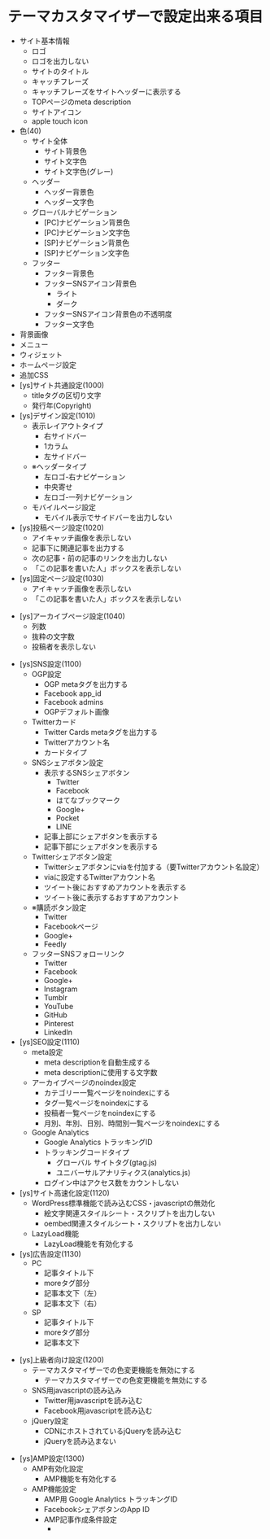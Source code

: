 # テーマカスタマイザーで設定出来る項目

- サイト基本情報
  - ロゴ
  - ロゴを出力しない
  - サイトのタイトル
  - キャッチフレーズ
  - キャッチフレーズをサイトヘッダーに表示する
  - TOPページのmeta description
  - サイトアイコン
  - apple touch icon
- 色(40)
  - サイト全体
    - サイト背景色
    - サイト文字色
    - サイト文字色(グレー)
  - ヘッダー
    - ヘッダー背景色
    - ヘッダー文字色
  - グローバルナビゲーション
    - [PC]ナビゲーション背景色
    - [PC]ナビゲーション文字色
    - [SP]ナビゲーション背景色
    - [SP]ナビゲーション文字色
  - フッター
    - フッター背景色
    - フッターSNSアイコン背景色
      - ライト
      - ダーク
    - フッターSNSアイコン背景色の不透明度
    - フッター文字色
- 背景画像
- メニュー
- ウィジェット
- ホームページ設定
- 追加CSS
- [ys]サイト共通設定(1000)
  - titleタグの区切り文字
  - 発行年(Copyright)
- [ys]デザイン設定(1010)
  * 表示レイアウトタイプ
    * 右サイドバー
    * 1カラム
    * 左サイドバー
  * ※ヘッダータイプ
    - 左ロゴ-右ナビゲーション
    * 中央寄せ
    * 左ロゴ-一列ナビゲーション
  - モバイルページ設定
    - モバイル表示でサイドバーを出力しない
- [ys]投稿ページ設定(1020)
  - アイキャッチ画像を表示しない
  - 記事下に関連記事を出力する
  - 次の記事・前の記事のリンクを出力しない
  - 「この記事を書いた人」ボックスを表示しない
- [ys]固定ページ設定(1030)
  - アイキャッチ画像を表示しない
  - 「この記事を書いた人」ボックスを表示しない
* [ys]アーカイブページ設定(1040)
  * 列数
  * 抜粋の文字数
  * 投稿者を表示しない
- [ys]SNS設定(1100)
  - OGP設定
    - OGP metaタグを出力する
    - Facebook app_id
    - Facebook admins
    - OGPデフォルト画像
  - Twitterカード
    - Twitter Cards metaタグを出力する
    - Twitterアカウント名
    - カードタイプ
  - SNSシェアボタン設定
    - 表示するSNSシェアボタン
      - Twitter
      - Facebook
      - はてなブックマーク
      - Google+
      - Pocket
      - LINE
    - 記事上部にシェアボタンを表示する
    - 記事下部にシェアボタンを表示する
  - Twitterシェアボタン設定
    - Twitterシェアボタンにviaを付加する（要Twitterアカウント名設定）
    - viaに設定するTwitterアカウント名
    - ツイート後におすすめアカウントを表示する
    - ツイート後に表示するおすすめアカウント
  - ※購読ボタン設定
    - Twitter
    - Facebookページ
    - Google+
    - Feedly
  - フッターSNSフォローリンク
    - Twitter
    - Facebook
    - Google+
    - Instagram
    - Tumblr
    - YouTube
    - GitHub
    - Pinterest
    - LinkedIn
- [ys]SEO設定(1110)
  * meta設定
    * meta descriptionを自動生成する
    * meta descriptionに使用する文字数
  - アーカイブページのnoindex設定
    - カテゴリー一覧ページをnoindexにする
    - タグ一覧ページをnoindexにする
    - 投稿者一覧ページをnoindexにする
    - 月別、年別、日別、時間別一覧ページをnoindexにする
  - Google Analytics
    - Google Analytics トラッキングID
    - トラッキングコードタイプ
      - グローバル サイトタグ(gtag.js)
      - ユニバーサルアナリティクス(analytics.js)
    - ログイン中はアクセス数をカウントしない
- [ys]サイト高速化設定(1120)
  - WordPress標準機能で読み込むCSS・javascriptの無効化
    - 絵文字関連スタイルシート・スクリプトを出力しない
    - oembed関連スタイルシート・スクリプトを出力しない
  * LazyLoad機能
    * LazyLoad機能を有効化する
- [ys]広告設定(1130)
  - PC
    - 記事タイトル下
    - moreタグ部分
    - 記事本文下（左）
    - 記事本文下（右）
  - SP
    - 記事タイトル下
    - moreタグ部分
    - 記事本文下
* [ys]上級者向け設定(1200)
  * テーマカスタマイザーでの色変更機能を無効にする
    * テーマカスタマイザーでの色変更機能を無効にする
  * SNS用javascriptの読み込み
    * Twitter用javascriptを読み込む
    * Facebook用javascriptを読み込む
  * jQuery設定
    * CDNにホストされているjQueryを読み込む
    * jQueryを読み込まない
- [ys]AMP設定(1300)
  - AMP有効化設定
    - AMP機能を有効化する
  - AMP機能設定
    - AMP用 Google Analytics トラッキングID
    * FacebookシェアボタンのApp ID
    * AMP記事作成条件設定
      * <script>タグを削除してAMPページを作成する
      * style属性を削除してAMPページを作成する
    * AMPページでも記事下のウィジェットを表示する
  * AMP広告設定
    * AMP
      * 記事タイトル下
      * moreタグ部分
      * 記事本文下
